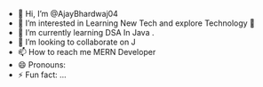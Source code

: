 - 👋 Hi, I’m @AjayBhardwaj04
- 👀 I’m interested in Learning New Tech and explore Technology 👾
- 🌱 I’m currently learning DSA In Java .
- 💞️ I’m looking to collaborate on J
- 📫 How to reach me MERN Developer 
- 😄 Pronouns: 
- ⚡ Fun fact: ...

<!---
AjayBhardwaj04/AjayBhardwaj04 is a ✨ special ✨ repository because its `README.md` (this file) appears on your GitHub profile.
You can click the Preview link to take a look at your changes.
--->
